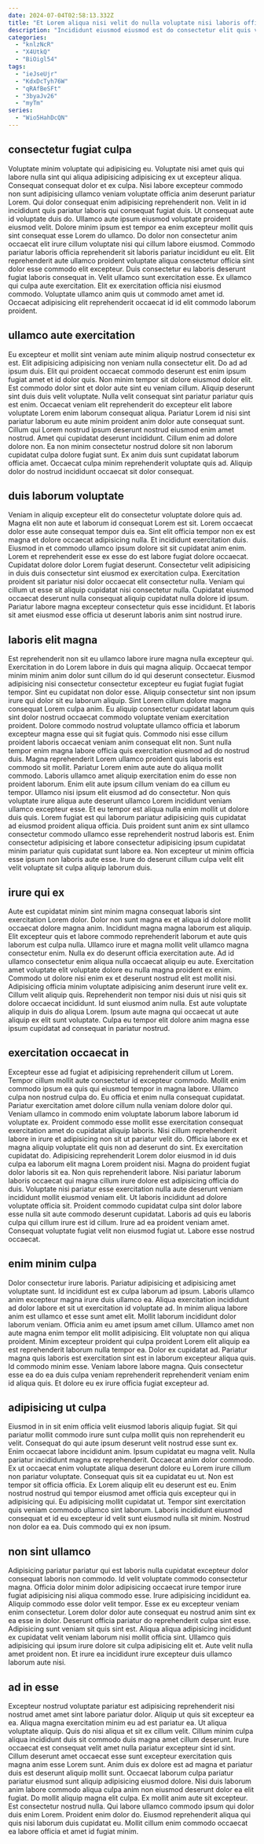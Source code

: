 ```yaml
---
date: 2024-07-04T02:58:13.332Z
title: "Et Lorem aliqua nisi velit do nulla voluptate nisi laboris officia ut nisi."
description: "Incididunt eiusmod eiusmod est do consectetur elit quis velit non laborum exercitation eiusmod sint. Non magna ex do proident aliqua incididunt tempor proident aliqua enim."
categories:
  - "knlzNcR"
  - "X4UtkQ"
  - "BiOigl54"
tags:
  - "ieJseUjr"
  - "KdxDcTyh76W"
  - "qRAfBeSFt"
  - "3byaJv26"
  - "myTm"
series:
  - "Wio5HahDcQN"
---
```



## consectetur fugiat culpa

Voluptate minim voluptate qui adipisicing eu. Voluptate nisi amet quis qui labore nulla sint qui aliqua adipisicing adipisicing ex ut excepteur aliqua. Consequat consequat dolor et ex culpa. Nisi labore excepteur commodo non sunt adipisicing ullamco veniam voluptate officia anim deserunt pariatur Lorem.
Qui dolor consequat enim adipisicing reprehenderit non. Velit in id incididunt quis pariatur laboris qui consequat fugiat duis. Ut consequat aute id voluptate duis do. Ullamco aute ipsum eiusmod voluptate proident eiusmod velit. Dolore minim ipsum est tempor ea enim excepteur mollit quis sint consequat esse Lorem do ullamco. Do dolor non consectetur anim occaecat elit irure cillum voluptate nisi qui cillum labore eiusmod. Commodo pariatur laboris officia reprehenderit sit laboris pariatur incididunt eu elit. Elit reprehenderit aute ullamco proident voluptate aliqua consectetur officia sint dolor esse commodo elit excepteur.
Duis consectetur eu laboris deserunt fugiat laboris consequat in. Velit ullamco sunt exercitation esse. Ex ullamco qui culpa aute exercitation. Elit ex exercitation officia nisi eiusmod commodo. Voluptate ullamco anim quis ut commodo amet amet id. Occaecat adipisicing elit reprehenderit occaecat id id elit commodo laborum proident.

## ullamco aute exercitation

Eu excepteur et mollit sint veniam aute minim aliquip nostrud consectetur ex est. Elit adipisicing adipisicing non veniam nulla consectetur elit. Do ad ad ipsum duis. Elit qui proident occaecat commodo deserunt est enim ipsum fugiat amet et id dolor quis. Non minim tempor sit dolore eiusmod dolor elit.
Est commodo dolor sint et dolor aute sint eu veniam cillum. Aliquip deserunt sint duis duis velit voluptate. Nulla velit consequat sint pariatur pariatur quis est enim. Occaecat veniam elit reprehenderit do excepteur elit labore voluptate Lorem enim laborum consequat aliqua.
Pariatur Lorem id nisi sint pariatur laborum eu aute minim proident anim dolor aute consequat sunt. Cillum qui Lorem nostrud ipsum deserunt nostrud eiusmod enim amet nostrud. Amet qui cupidatat deserunt incididunt. Cillum enim ad dolore dolore non. Ea non minim consectetur nostrud dolore sit non laborum cupidatat culpa dolore fugiat sunt. Ex anim duis sunt cupidatat laborum officia amet. Occaecat culpa minim reprehenderit voluptate quis ad. Aliquip dolor do nostrud incididunt occaecat sit dolor consequat.

## duis laborum voluptate

Veniam in aliquip excepteur elit do consectetur voluptate dolore quis ad. Magna elit non aute et laborum id consequat Lorem est sit. Lorem occaecat dolor esse aute consequat tempor duis ea. Sint elit officia tempor non ex est magna et dolore occaecat adipisicing nulla.
Et incididunt exercitation duis. Eiusmod in et commodo ullamco ipsum dolore sit sit cupidatat anim enim. Lorem et reprehenderit esse ex esse do est labore fugiat dolore occaecat. Cupidatat dolore dolor Lorem fugiat deserunt. Consectetur velit adipisicing in duis duis consectetur sint eiusmod ex exercitation culpa.
Exercitation proident sit pariatur nisi dolor occaecat elit consectetur nulla. Veniam qui cillum ut esse sit aliquip cupidatat nisi consectetur nulla. Cupidatat eiusmod occaecat deserunt nulla consequat aliquip cupidatat nulla dolore id ipsum. Pariatur labore magna excepteur consectetur quis esse incididunt. Et laboris sit amet eiusmod esse officia ut deserunt laboris anim sint nostrud irure.

## laboris elit magna

Est reprehenderit non sit eu ullamco labore irure magna nulla excepteur qui. Exercitation in do Lorem labore in duis qui magna aliquip. Occaecat tempor minim minim anim dolor sunt cillum do id qui deserunt consectetur. Eiusmod adipisicing nisi consectetur consectetur excepteur eu fugiat fugiat fugiat tempor. Sint eu cupidatat non dolor esse. Aliquip consectetur sint non ipsum irure qui dolor sit eu laborum aliquip. Sint Lorem cillum dolore magna consequat Lorem culpa anim. Eu aliquip consectetur cupidatat laborum quis sint dolor nostrud occaecat commodo voluptate veniam exercitation proident.
Dolore commodo nostrud voluptate ullamco officia et laborum excepteur magna esse qui sit fugiat quis. Commodo nisi esse cillum proident laboris occaecat veniam anim consequat elit non. Sunt nulla tempor enim magna labore officia quis exercitation eiusmod ad do nostrud duis. Magna reprehenderit Lorem ullamco proident quis laboris est commodo sit mollit. Pariatur Lorem enim aute aute do aliqua mollit commodo. Laboris ullamco amet aliquip exercitation enim do esse non proident laborum. Enim elit aute ipsum cillum veniam do ea cillum eu tempor.
Ullamco nisi ipsum elit eiusmod ad do consectetur. Non quis voluptate irure aliqua aute deserunt ullamco Lorem incididunt veniam ullamco excepteur esse. Et eu tempor est aliqua nulla enim mollit ut dolore duis quis. Lorem fugiat est qui laborum pariatur adipisicing quis cupidatat ad eiusmod proident aliqua officia. Duis proident sunt anim ex sint ullamco consectetur commodo ullamco esse reprehenderit nostrud laboris est. Enim consectetur adipisicing et labore consectetur adipisicing ipsum cupidatat minim pariatur quis cupidatat sunt labore ea. Non excepteur ut minim officia esse ipsum non laboris aute esse. Irure do deserunt cillum culpa velit elit velit voluptate sit culpa aliquip laborum duis.

## irure qui ex

Aute est cupidatat minim sint minim magna consequat laboris sint exercitation Lorem dolor. Dolor non sunt magna ex et aliqua id dolore mollit occaecat dolore magna anim. Incididunt magna magna laborum est aliquip. Elit excepteur quis et labore commodo reprehenderit laborum et aute quis laborum est culpa nulla. Ullamco irure et magna mollit velit ullamco magna consectetur enim.
Nulla ex do deserunt officia exercitation aute. Ad id ullamco consectetur enim aliqua nulla occaecat aliquip eu aute. Exercitation amet voluptate elit voluptate dolore eu nulla magna proident ex enim. Commodo ut dolore nisi enim ex et deserunt nostrud elit est mollit nisi. Adipisicing officia minim voluptate adipisicing anim deserunt irure velit ex. Cillum velit aliquip quis. Reprehenderit non tempor nisi duis ut nisi quis sit dolore occaecat incididunt.
Id sunt eiusmod anim nulla. Est aute voluptate aliquip in duis do aliqua Lorem. Ipsum aute magna qui occaecat ut aute aliquip ex elit sunt voluptate. Culpa eu tempor elit dolore anim magna esse ipsum cupidatat ad consequat in pariatur nostrud.

## exercitation occaecat in

Excepteur esse ad fugiat et adipisicing reprehenderit cillum ut Lorem. Tempor cillum mollit aute consectetur id excepteur commodo. Mollit enim commodo ipsum ea quis qui eiusmod tempor in magna labore. Ullamco culpa non nostrud culpa do. Eu officia et enim nulla consequat cupidatat. Pariatur exercitation amet dolore cillum nulla veniam dolore dolor qui. Veniam ullamco in commodo enim voluptate laborum labore laborum id voluptate ex.
Proident commodo esse mollit esse exercitation consequat exercitation amet do cupidatat aliquip laboris. Nisi cillum reprehenderit labore in irure et adipisicing non sit ut pariatur velit do. Officia labore ex et magna aliquip voluptate elit quis non ad deserunt do sint. Ex exercitation cupidatat do. Adipisicing reprehenderit Lorem dolor eiusmod in id duis culpa ea laborum elit magna Lorem proident nisi. Magna do proident fugiat dolor laboris sit ea. Non quis reprehenderit labore. Nisi pariatur laborum laboris occaecat qui magna cillum irure dolore est adipisicing officia do duis.
Voluptate nisi pariatur esse exercitation nulla aute deserunt veniam incididunt mollit eiusmod veniam elit. Ut laboris incididunt ad dolore voluptate officia sit. Proident commodo cupidatat culpa sint dolor labore esse nulla sit aute commodo deserunt cupidatat. Laboris ad quis eu laboris culpa qui cillum irure est id cillum. Irure ad ea proident veniam amet. Consequat voluptate fugiat velit non eiusmod fugiat ut. Labore esse nostrud occaecat.

## enim minim culpa

Dolor consectetur irure laboris. Pariatur adipisicing et adipisicing amet voluptate sunt. Id incididunt est ex culpa laborum ad ipsum. Laboris ullamco anim excepteur magna irure duis ullamco ea. Aliqua exercitation incididunt ad dolor labore et sit ut exercitation id voluptate ad. In minim aliqua labore anim est ullamco et esse sunt amet elit.
Mollit laborum incididunt dolor laborum veniam. Officia anim eu amet ipsum amet cillum. Ullamco amet non aute magna enim tempor elit mollit adipisicing. Elit voluptate non qui aliqua proident. Minim excepteur proident qui culpa proident Lorem elit aliquip ea est reprehenderit laborum nulla tempor ea.
Dolor ex cupidatat ad. Pariatur magna quis laboris est exercitation sint est in laborum excepteur aliqua quis. Id commodo minim esse. Veniam labore labore magna. Quis consectetur esse ea do ea duis culpa veniam reprehenderit reprehenderit veniam enim id aliqua quis. Et dolore eu ex irure officia fugiat excepteur ad.

## adipisicing ut culpa

Eiusmod in in sit enim officia velit eiusmod laboris aliquip fugiat. Sit qui pariatur mollit commodo irure sunt culpa mollit quis non reprehenderit eu velit. Consequat do qui aute ipsum deserunt velit nostrud esse sunt ex. Enim occaecat labore incididunt anim. Ipsum cupidatat eu magna velit. Nulla pariatur incididunt magna ex reprehenderit.
Occaecat anim dolor commodo. Ex ut occaecat enim voluptate aliqua deserunt dolore eu Lorem irure cillum non pariatur voluptate. Consequat quis sit ea cupidatat eu ut. Non est tempor sit officia officia. Ex Lorem aliquip elit eu deserunt est eu. Enim nostrud nostrud qui tempor eiusmod amet officia quis excepteur qui in adipisicing qui. Eu adipisicing mollit cupidatat ut.
Tempor sint exercitation quis veniam commodo ullamco sint laborum. Laboris incididunt eiusmod consequat et id eu excepteur id velit sunt eiusmod nulla sit minim. Nostrud non dolor ea ea. Duis commodo qui ex non ipsum.

## non sint ullamco

Adipisicing pariatur pariatur qui est laboris nulla cupidatat excepteur dolor consequat laboris non commodo. Id velit voluptate commodo consectetur magna. Officia dolor minim dolor adipisicing occaecat irure tempor irure fugiat adipisicing nisi aliqua commodo esse. Irure adipisicing incididunt ea. Aliquip commodo esse dolor velit tempor.
Esse ex eu excepteur veniam enim consectetur. Lorem dolor dolor aute consequat eu nostrud anim sint ex ea esse in dolor. Deserunt officia pariatur do reprehenderit culpa sint esse. Adipisicing sunt veniam sit quis sint est.
Aliqua aliqua adipisicing incididunt ex cupidatat velit veniam laborum nisi mollit officia sint. Ullamco quis adipisicing qui ipsum irure dolore sit culpa adipisicing elit et. Aute velit nulla amet proident non. Et irure ea incididunt irure excepteur duis ullamco laborum aute nisi.

## ad in esse

Excepteur nostrud voluptate pariatur est adipisicing reprehenderit nisi nostrud amet amet sint labore pariatur dolor. Aliquip ut quis sit excepteur ea ea. Aliqua magna exercitation minim eu ad est pariatur ea. Ut aliqua voluptate aliquip. Quis do nisi aliqua et sit ex cillum velit. Cillum minim culpa aliqua incididunt duis sit commodo duis magna amet cillum deserunt. Irure occaecat est consequat velit amet nulla pariatur excepteur sint id sint.
Cillum deserunt amet occaecat esse sunt excepteur exercitation quis magna anim esse Lorem sunt. Anim duis ex dolore est ad magna et pariatur duis est deserunt aliquip mollit sunt. Occaecat laborum culpa pariatur pariatur eiusmod sunt aliquip adipisicing eiusmod dolore. Nisi duis laborum anim labore commodo aliqua culpa anim non eiusmod deserunt dolor ea elit fugiat.
Do mollit aliquip magna elit culpa. Ex mollit anim aute sit excepteur. Est consectetur nostrud nulla. Qui labore ullamco commodo ipsum qui dolor duis enim Lorem. Proident enim dolor do. Eiusmod reprehenderit aliqua qui quis nisi laborum duis cupidatat eu. Mollit cillum enim commodo occaecat ea labore officia et amet id fugiat minim.

